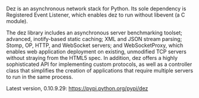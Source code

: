 Dez is an asynchronous network stack for Python. Its sole dependency is Registered Event Listener, which enables dez to run without libevent (a C module).

The dez library includes an asynchronous server benchmarking toolset; advanced, inotify-based static caching; XML and JSON stream parsing; Stomp, OP, HTTP, and WebSocket servers; and WebSocketProxy, which enables web application deployment on existing, unmodified TCP servers without straying from the HTML5 spec. In addition, dez offers a highly sophisticated API for implementing custom protocols, as well as a controller class that simplifies the creation of applications that require multiple servers to run in the same process.

Latest version, 0.10.9.29: https://pypi.python.org/pypi/dez
